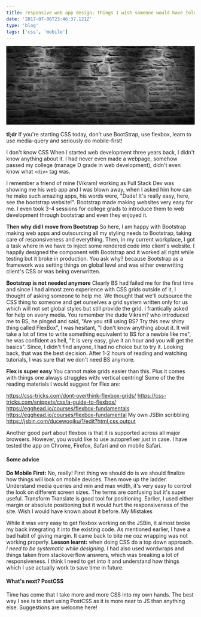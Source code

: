 ```yaml
---
title: responsive web app design; things I wish someone would have told me earlier!
date: '2017-07-06T23:46:37.121Z'
type: 'blog'
tags: ['css', 'mobile']
---
```



![Grid Layout using bricks!](./grid-layout-using-bricks.jpeg)

**tl;dr** If you're starting CSS today, don't use BootStrap, use flexbox, learn to use media-query and seriously do mobile-first!

I don't know CSS When I started web development three years back, I didn't know anything about it. I had never even made a webpage, somehow passed my college (manage D grade in web development), didn't even know what `<div>` tag was.

I remember a friend of mine (Vikram) working as Full Stack Dev was showing me his web app and I was blown away, when I asked him how can he make such amazing apps, his words were, "Dude! It's really easy, here, see the bootstrap website!". Bootstrap made making websites very easy for me. I even took 3-4 sessions for college grads to introduce them to web development through bootstrap and even they enjoyed it.

**Then why did I move from Bootstrap** So here, I am happy with Bootstrap making web apps and outsourcing all my styling needs to Bootstrap, taking care of responsiveness and everything. Then, in my current workplace, I got a task where in we have to inject some rendered code into client's website. I happily designed the component with Bootstrap and it worked all right while testing but it broke in production. You ask why? because Bootstrap as a framework was setting things on global level and was either overwriting client's CSS or was being overwritten.

**Bootstrap is not needed anymore** Clearly BS had failed me for the first time and since I had almost zero experience with CSS grids outside of it, I thought of asking someone to help me. We thought that we'll outsource the CSS thing to someone and get ourselves a grid system written only for us which will not set global styles but still provide the grid. I frantically asked for help on every media. You remember the dude Vikram? who introduced me to BS, he pinged and said, "Are you still using BS? Try this new shiny thing called FlexBox", I was hesitant, "I don't know anything about it. It will take a lot of time to write something equivalent to BS for a newbie like me", he was confident as hell, "It is very easy, give it an hour and you will get the basics". Since, I didn't find anyone, I had no choice but to try it. Looking back, that was the best decision. After 1-2 hours of reading and watching tutorials, I was sure that we don't need BS anymore.

**Flex is super easy** You cannot make grids easier than this. Plus it comes with things one always struggles with: vertical centring! Some of the the reading materials I would suggest for Flex are:

https://css-tricks.com/dont-overthink-flexbox-grids/
https://css-tricks.com/snippets/css/a-guide-to-flexbox/
https://egghead.io/courses/flexbox-fundamentals
https://egghead.io/courses/flexbox-fundamental
My own JSBin scribbling https://jsbin.com/ducewoqiku/1/edit?html,css,output

Another good part about flexbox is that it is supported across all major browsers. However, you would like to use autoprefixer just in case. I have tested the app on Chrome, Firefox, Safari and on mobile Safari.

#### Some advice

**Do Mobile First:** No, really! First thing we should do is we should finalize how things will look on mobile devices. Then move up the ladder.
Understand media queries and min and max width, it's very easy to control the look on different screen sizes. The terms are confusing but it's super useful.
Transform Translate is good tool for positioning. Earlier, I used either margin or absolute positioning but it would hurt the responsiveness of the site. Wish I would have known about it before.
My Mistakes

While it was very easy to get flexbox working on the JSBin, it almost broke my back integrating it into the existing code. As mentioned earlier, I have a bad habit of giving margin. It came back to bite me coz wrapping was not working properly. **Lesson learnt:** when doing CSS do a top down approach. *I need to be systematic while designing.*
I had also used wordwraps and things taken from stackoverflow answers, which was breaking a lot of responsiveness. I think I need to get into it and understand how things which I use actually work to save time in future.

#### What's next? PostCSS

Time has come that I take more and more CSS into my own hands. The best way I see is to start using PostCSS as it is more near to JS than anything else. Suggestions are welcome here!